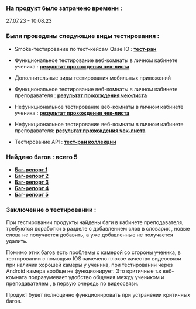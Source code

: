 ### На продукт было затрачено времени : 
27.07.23 - 10.08.23

 ### Были проведены следующие виды тестирования : 


* Smoke-тестирование по тест-кейсам Qase IO :
  [**тест-ран**](https://drive.google.com/file/d/1LHjodd-XZjGoaForLBNnMU2JxZ_aS_Ku/view?usp=sharing)

* Функциональное тестирование веб-комнаты в личном кабинете ученика : [**результат прохождения чек-листа**](https://docs.google.com/spreadsheets/d/1yVzzfuBZiIE2CKtMmoySC5vO1-p6QHcrinw9RTJDzgc/edit?usp=sharing)

* Дополнительные виды тестирования мобильных приложений

* Функциональное тестирование веб-комнаты в личном кабинете преподавателя :  [**результат прохождения чек-листа**](https://docs.google.com/spreadsheets/d/1KwA3BI9wTEGhWieOz_IqgDWEoCS1eEpGN2grCyOivlY/edit?usp=sharing)

* Нефункциональное тестирование веб-комнаты в личном кабинете ученика : [**результат прохождения чек-листа**](https://docs.google.com/spreadsheets/d/1FJm3W8zZN7E0l9Cf9P3IZs5VnybLntmJcY6x79GKk-w/edit?usp=sharing)

* Нефункциональное тестирование веб-комнаты в личном кабинете преподавателя: [**результат прохождения чек-листа**](https://docs.google.com/spreadsheets/d/1PaccsjQzDrS4qE1PLGDOpQ-LIMCPrLRQZ0oBTmSdwZE/edit?usp=sharing)

* Тестирование API : [**тест-ран коллекции**](https://drive.google.com/file/d/1hgCcZssUKqoCLpiC0IBp3xrnazta6S8D/view?usp=sharing)

### Найдено багов : всего 5 
* [**Баг-репорт 1**](https://docs.google.com/document/d/1OYqP8NW5E6JqO3xAIhob6VGo4ApG2v6AGBdqXPkCIm0/edit?usp=sharing)
* [**Баг-репорт 2**](https://docs.google.com/document/d/1n3x7IyPAwuB6isA-2_HLCv89wmpezljMMSRVFIQfR38/edit?usp=sharing)
* [**Баг-репорт 3**](https://docs.google.com/document/d/1iKq3fco5WSElElC3BXf41HYm-lAjHhgNll2D3oM3_bA/edit?usp=sharing)
* [**Баг-репорт 4**](https://docs.google.com/document/d/1szsPOAjt22e7JvxWWOdnHxTwyiNBoFfJSXWW1B1P15A/edit?usp=sharing)
* [**Баг-репорт 5**](https://docs.google.com/document/d/19hMyE_VC3ccz7HXrz2zRH_zvJjBDLcTv3sONo4GUEwQ/edit?usp=sharing)


### Заключение о тестировании : 
При тестировании продукты найдены баги в кабинете преподавателя, требуются доработки в разделе с добавлением слов в словарик , новые слова не получается добавить, а уже добавленные не получается удалить. 

Помимо этих багов есть проблемы с камерой со стороны ученика, в тестировании с помощью IOS замечено плохое качество видеосвязи при наличии хорошей камеры у ученика, при тестировании через Android камера вообще не функционирует. Это критичные т.к веб-комната подразумевает удобство общения между учеником и преподавателем , в первую очередь по видеосвязи.

Продукт будет полноценно функционировать при устранении критичных багов. 

